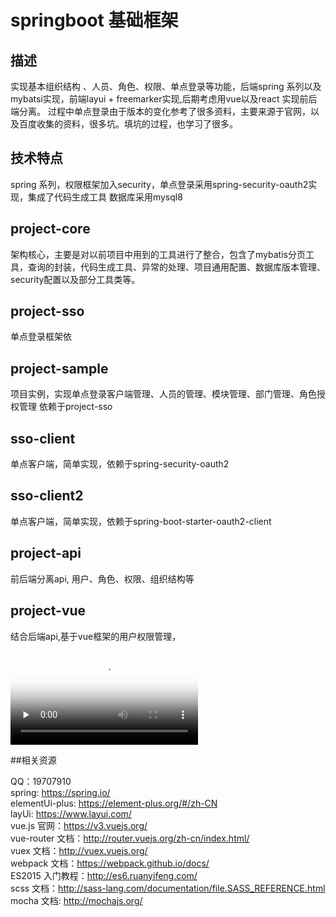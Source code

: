 # springboot 基础框架
## 描述    
   实现基本组织结构 、人员、角色、权限、单点登录等功能，后端spring 系列以及mybatsi实现，前端layui + freemarker实现,后期考虑用vue以及react 实现前后端分离。
   过程中单点登录由于版本的变化参考了很多资料，主要来源于官网，以及百度收集的资料，很多坑。填坑的过程，也学习了很多。
## 技术特点
   spring 系列，权限框架加入security，单点登录采用spring-security-oauth2实现，集成了代码生成工具
    数据库采用mysql8

## project-core 
   架构核心，主要是对以前项目中用到的工具进行了整合，包含了mybatis分页工具，查询的封装，代码生成工具、异常的处理、项目通用配置、数据库版本管理、security配置以及部分工具类等。

## project-sso
  单点登录框架依
   
## project-sample
   项目实例，实现单点登录客户端管理、人员的管理、模块管理、部门管理、角色授权管理
   依赖于project-sso
## sso-client
   单点客户端，简单实现，依赖于spring-security-oauth2
   
## sso-client2
   单点客户端，简单实现，依赖于spring-boot-starter-oauth2-client

## project-api
   前后端分离api, 用户、角色、权限、组织结构等
## project-vue
   结合后端api,基于vue框架的用户权限管理，

<video id="video" controls="" preload="none" poster="http://img.blog.fandong.me/2017-08-26-Markdown-Advance-Video.jpg">
      <source id="mp4" src="https://github.com/jackgit1214/project-start/blob/master/vue.mp4" type="video/mp4">
      </video>
      
##相关资源

  QQ：19707910 <br/>
  spring: https://spring.io/ <br/>
  elementUi-plus: https://element-plus.org/#/zh-CN <br/>
  layUi: https://www.layui.com/ <br/>
  vue.js 官网：https://v3.vuejs.org/ <br/>
  vue-router 文档：http://router.vuejs.org/zh-cn/index.html/ <br/>
  vuex 文档：http://vuex.vuejs.org/ <br/>
  webpack 文档：https://webpack.github.io/docs/ <br/>
  ES2015 入门教程：http://es6.ruanyifeng.com/ <br/>
  scss 文档：http://sass-lang.com/documentation/file.SASS_REFERENCE.html <br/>
  mocha 文档: http://mochajs.org/ <br/>

